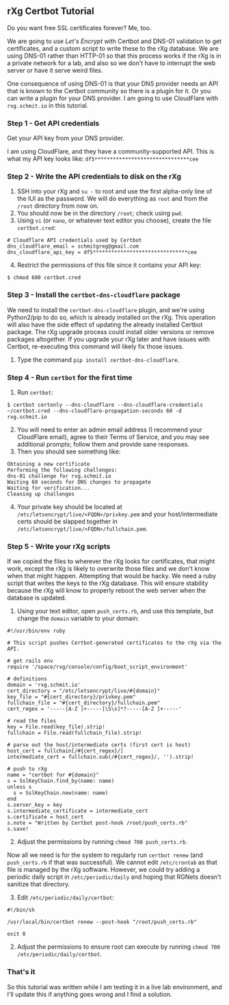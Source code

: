 ## rXg Certbot Tutorial

Do you want free SSL certificates forever? Me, too.

We are going to use *Let's Encrypt* with Certbot and DNS-01 validation to get certificates, and a custom script to write these to the rXg database. We are using DNS-01 rather than HTTP-01 so that this process works if the rXg is in a private network for a lab, and also so we don't have to interrupt the web server or have it serve weird files.

One consequence of using DNS-01 is that your DNS provider needs an API that is known to the Certbot community so there is a plugin for it. Or you can write a plugin for your DNS provider. I am going to use CloudFlare with `rxg.schmit.io` in this tutorial.

### Step 1 - Get API credentials

Get your API key from your DNS provider.

I am using CloudFlare, and they have a community-supported API. This is what my API key looks like: `df5*******************************cee`

### Step 2 - Write the API credentials to disk on the rXg

1. SSH into your rXg and `su -` to root and use the first alpha-only line of the IUI as the password. We will do everything as `root` and from the `/root` directory from now on.
2. You should now be in the directory `/root`; check using `pwd`.
3. Using `vi` (or `nano`, or whatever text editor you choose), create the file `certbot.cred`:

```
# Cloudflare API credentials used by Certbot
dns_cloudflare_email = schmitgreg@gmail.com
dns_cloudflare_api_key = df5*******************************cee
```

4. Restrict the permissions of this file since it contains your API key:

```
$ chmod 600 certbot.cred
```

### Step 3 - Install the `certbot-dns-cloudflare` package

We need to install the `certbot-dns-cloudflare` plugin, and we're using Python2/pip to do so, which is already installed on the rXg. This operation will also have the side effect of updating the already installed Certbot package. The rXg upgrade process could install older versions or remove packages altogether. If you upgrade your rXg later and have issues with Certbot, re-executing this command will likely fix those issues.

1. Type the command `pip install certbot-dns-cloudflare`.

### Step 4 - Run `certbot` for the first time

1. Run `certbot`:

```
$ certbot certonly --dns-cloudflare --dns-cloudflare-credentials ~/certbot.cred --dns-cloudflare-propagation-seconds 60 -d rxg.schmit.io
```

2. You will need to enter an admin email address (I recommend your CloudFlare email), agree to their Terms of Service, and you may see additional prompts; follow them and provide sane responses.
3. Then you should see something like:

```
Obtaining a new certificate
Performing the following challenges:
dns-01 challenge for rxg.schmit.io
Waiting 60 seconds for DNS changes to propagate
Waiting for verification...
Cleaning up challenges
```

4. Your private key should be located at `/etc/letsencrypt/live/<FQDN>/privkey.pem` and your host/intermediate certs should be slapped together in `/etc/letsencrypt/live/<FQDN>/fullchain.pem`.

### Step 5 - Write your rXg scripts

If we copied the files to wherever the rXg looks for certificates, that might work, except the rXg is likely to overwrite those files and we don't know when that might happen. Attempting that would be hacky. We need a ruby script that writes the keys to the rXg database. This will ensure stability because the rXg will know to properly reboot the web server when the database is updated.

1. Using your text editor, open `push_certs.rb`, and use this template, but change the `domain` variable to your domain:

```
#!/usr/bin/env ruby

# This script pushes Certbot-generated certificates to the rXg via the API.

# get rails env
require '/space/rxg/console/config/boot_script_environment'

# definitions
domain = 'rxg.schmit.io'
cert_directory = "/etc/letsencrypt/live/#{domain}"
key_file = "#{cert_directory}/privkey.pem"
fullchain_file = "#{cert_directory}/fullchain.pem"
cert_regex = '-----[A-Z ]+-----[\S\s]*?-----[A-Z ]+-----'

# read the files
key = File.read(key_file).strip!
fullchain = File.read(fullchain_file).strip!

# parse out the host/intermediate certs (first cert is host)
host_cert = fullchain[/#{cert_regex}/]
intermediate_cert = fullchain.sub(/#{cert_regex}/, '').strip!

# push to rXg
name = "certbot for #{domain}"
s = SslKeyChain.find_by(name: name)
unless s
  s = SslKeyChain.new(name: name)
end
s.server_key = key
s.intermediate_certificate = intermediate_cert
s.certificate = host_cert
s.note = "Written by Certbot post-hook /root/push_certs.rb"
s.save!
```

2. Adjust the permissions by running `chmod 700 push_certs.rb`.

Now all we need is for the system to regularly run `certbot renew` (and `push_certs.rb` if that was successful). We cannot edit `/etc/crontab` as that file is managed by the rXg software. However, we could try adding a periodic daily script in `/etc/periodic/daily` and hoping that RGNets doesn't sanitize that directory.

3. Edit `/etc/periodic/daily/certbot`:

```
#!/bin/sh

/usr/local/bin/certbot renew --post-hook "/root/push_certs.rb"

exit 0
```

2. Adjust the permissions to ensure root can execute by running `chmod 700 /etc/periodic/daily/certbot`.

### That's it

So this tutorial was written while I am testing it in a live lab environment, and I'll update this if anything goes wrong and I find a solution.
